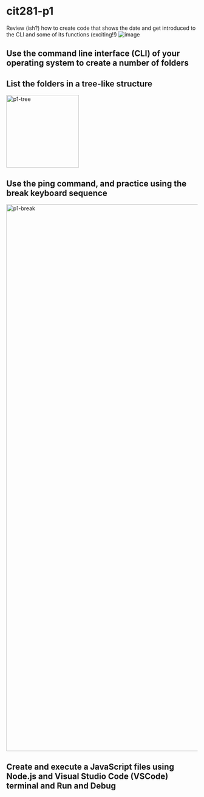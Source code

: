 # cit281-p1
Review (ish?) how to create code that shows the date and get introduced to the CLI and some of its functions (exciting!!) 
![image](https://github.com/mmathes2/cit281-p1/assets/134009490/d809f01a-848f-4dd6-9220-d14d7dfd1bc9)

## Use the command line interface (CLI) of your operating system to create a number of folders

## List the folders in a tree-like structure
<img width="191" alt="p1-tree" src="https://github.com/mmathes2/cit281-p1/assets/134009490/ca719fe4-25c4-4b4c-a953-d7764d25ab31">

## Use the ping command, and practice using the break keyboard sequence
<img width="1440" alt="p1-break" src="https://github.com/mmathes2/cit281-p1/assets/134009490/6608bc59-6ef0-4900-8038-c1e3c35f1ce5">

## Create and execute a JavaScript files using Node.js and Visual Studio Code (VSCode) terminal and Run and Debug






